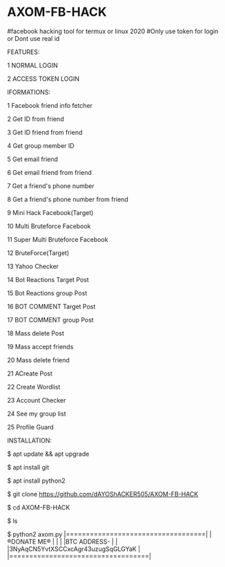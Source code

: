 # AXOM-FB-HACK
#facebook hacking tool for termux or linux 2020
#Only use token for login or Dont use real id


FEATURES:

1 NORMAL LOGIN

 2 ACCESS TOKEN LOGIN

IFORMATIONS:

 1 Facebook friend info fetcher

 2 Get ID from friend

 3 Get ID friend from friend

 4 Get group member ID

 5 Get email friend

 6 Get email friend from friend

 7 Get a friend's phone number

 8 Get a friend's phone number from friend

 9 Mini Hack Facebook(Target)

 10 Multi Bruteforce Facebook

 11 Super Multi Bruteforce Facebook

 12 BruteForce(Target)

 13 Yahoo Checker

 14 Bot Reactions Target Post

 15 Bot Reactions group Post

 16 BOT COMMENT Target Post

 17 BOT COMMENT group Post

 18 Mass delete Post

 19 Mass accept friends

 20 Mass delete friend

 21 ACreate Post

 22 Create Wordlist

 23 Account Checker

 24 See my group list

 25 Profile Guard



INSTALLATION:

$ apt update && apt upgrade

$ apt install git

$ apt install python2

$ git clone https://github.com/dAYOShACKER505/AXOM-FB-HACK

$ cd AXOM-FB-HACK

$ ls

$ python2 axom.py
|===================================|
|®DONATE ME®                        |
|                                   |
|BTC ADDRESS-                       |                                     |
|3NyAqCN5YvtXSCCxcAgr43uzugSqGLGYaK |
|===================================|
